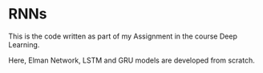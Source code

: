 # RNNs
This is the code written as part of my Assignment in the course Deep Learning.

Here, Elman Network, LSTM and GRU models are developed from scratch.
